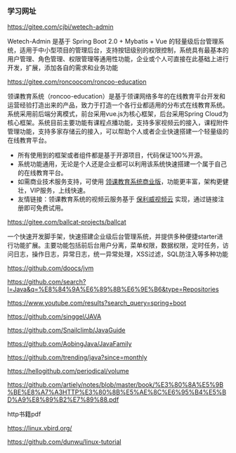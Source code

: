 ### 学习网址

https://gitee.com/cjbi/wetech-admin

Wetech-Admin 是基于 Spring Boot 2.0 + Mybatis + Vue 的轻量级后台管理系统，适用于中小型项目的管理后台，支持按钮级别的权限控制，系统具有最基本的用户管理、角色管理、权限管理等通用性功能，企业或个人可直接在此基础上进行开发，扩展，添加各自的需求和业务功能

https://gitee.com/roncoocom/roncoo-education

领课教育系统（roncoo-education）是基于领课网络多年的在线教育平台开发和运营经验打造出来的产品，致力于打造一个各行业都适用的分布式在线教育系统。系统采用前后端分离模式，前台采用vue.js为核心框架，后台采用Spring Cloud为核心框架。系统目前主要功能有课程点播功能，支持多家视频云的接入，课程附件管理功能，支持多家存储云的接入，可以帮助个人或者企业快速搭建一个轻量级的在线教育平台。

- 所有使用到的框架或者组件都是基于开源项目，代码保证100%开源。
- 系统功能通用，无论是个人还是企业都可以利用该系统快速搭建一个属于自己的在线教育平台。
- 如需商业技术服务支持，可使用 [领课教育系统商业版](https://gitee.com/link?target=https%3A%2F%2Fwww.roncoo.net%2F)，功能更丰富，架构更健壮，VIP服务，上线快速。
- 友情链接：领课教育系统的视频云服务基于 [保利威视频云](https://gitee.com/link?target=https%3A%2F%2Fmy.polyv.net%2Fv3%2Fregister%2F%3Ff%3Dqd%3Dlingke) 实现，通过链接注册即可免费试用。

https://gitee.com/ballcat-projects/ballcat

一个快速开发脚手架，快速搭建企业级后台管理系统，并提供多种便捷starter进行功能扩展。主要功能包括前后台用户分离，菜单权限，数据权限，定时任务，访问日志，操作日志，异常日志，统一异常处理，XSS过滤，SQL防注入等多种功能

https://github.com/doocs/jvm

https://github.com/search?l=Java&q=%E8%84%9A%E6%89%8B%E6%9E%B6&type=Repositories

https://www.youtube.com/results?search_query=spring+boot

https://github.com/singgel/JAVA

https://github.com/Snailclimb/JavaGuide

https://github.com/AobingJava/JavaFamily

https://github.com/trending/java?since=monthly

https://hellogithub.com/periodical/volume

https://github.com/artiely/notes/blob/master/book/%E3%80%8A%E5%9B%BE%E8%A7%A3HTTP%E3%80%8B%E5%AE%8C%E6%95%B4%E5%BD%A9%E8%89%B2%E7%89%88.pdf

http书籍pdf

https://linux.vbird.org/

https://github.com/dunwu/linux-tutorial